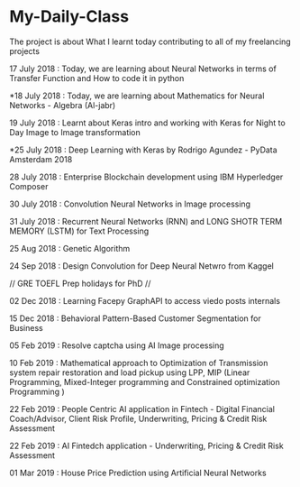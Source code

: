 # My-Daily-Class
The project is about What I learnt today contributing to all of my freelancing projects

17 July 2018  : Today, we are learning about Neural Networks in terms of Transfer Function and How to code it in python

*18 July 2018 : Today, we are learning about Mathematics for Neural Networks - Algebra (Al-jabr)

19 July 2018  : Learnt about Keras intro and working with Keras for Night to Day Image to Image transformation

*25 July 2018 : Deep Learning with Keras by Rodrigo Agundez - PyData Amsterdam 2018

28 July 2018  : Enterprise Blockchain development using IBM Hyperledger Composer

30 July 2018  : Convolution Neural Networks in Image processing

31 July 2018  : Recurrent Neural Networks (RNN) and LONG SHOTR TERM MEMORY (LSTM) for Text Processing 

25 Aug 2018   : Genetic Algorithm 

24 Sep 2018   : Design Convolution for Deep Neural Netwro from Kaggel

// GRE TOEFL Prep holidays for PhD //

02 Dec 2018   :   Learning Facepy GraphAPI to access viedo posts internals

15 Dec 2018   :  Behavioral Pattern-Based Customer Segmentation for Business 

05 Feb 2019   :  Resolve captcha using AI Image processing 

10 Feb 2019   : Mathematical approach to Optimization of Transmission system repair restoration and load pickup using LPP, MIP (Linear Programming, Mixed-Integer programming and Constrained optimization Programming )

22 Feb 2019  : People Centric AI application in Fintech - Digital Financial Coach/Advisor, Client Risk Profile, Underwriting, Pricing & Credit Risk Assessment

22 Feb 2019   : AI Fintedch application -  Underwriting, Pricing & Credit Risk Assessment 

01 Mar 2019   : House Price Prediction using Artificial Neural Networks

